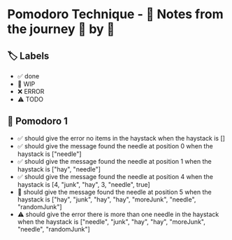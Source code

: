 # Pomodoro Technique - 📝 Notes from the journey 🍅 by 🍅

## 🏷️ Labels

- ✅ done
- 🚧 WIP
- ❌ ERROR
- ⚠ TODO

## 🍅 Pomodoro 1

- ✅ should give the error no items in the haystack when the haystack is []
- ✅ should give the message found the needle at position 0 when the haystack is ["needle"]
- ✅ should give the message found the needle at position 1 when the haystack is ["hay", "needle"]
- ✅ should give the message found the needle at position 4 when the haystack is [4, "junk", "hay", 3, "needle", true]
- 🚧 should give the message found the needle at position 5 when the haystack is ["hay", "junk", "hay", "hay", "moreJunk", "needle", "randomJunk"]
- ⚠ should give the error there is more than one needle in the haystack when the haystack is ["needle", "junk", "hay", "hay", "moreJunk", "needle", "randomJunk"]
